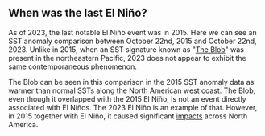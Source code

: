 ## When was the last El Niño?

As of 2023, the last notable El Niño event was in 2015. Here we can see an SST anomaly comparison between October 22nd, 2015 and October 22nd, 2023. Unlike in 2015, when an SST signature known as "[The Blob](https://www.nps.gov/articles/theblob.htm)" was present in the northeastern Pacific, 2023 does not appear to exhibit the same contemporaneous phenomenon.

The Blob can be seen in this comparison in the 2015 SST anomaly data as
warmer than normal SSTs along the North American west coast. The Blob, even though it overlapped with the 2015 El Niño, is not an event directly associated with El Niños. The 2023 El Niño is an example of that. However, in 2015 together with El Niño, it caused significant [impacts](https://www.fisheries.noaa.gov/feature-story/looking-back-blob-record-warming-drives-unprecedented-ocean-change) across North America.
